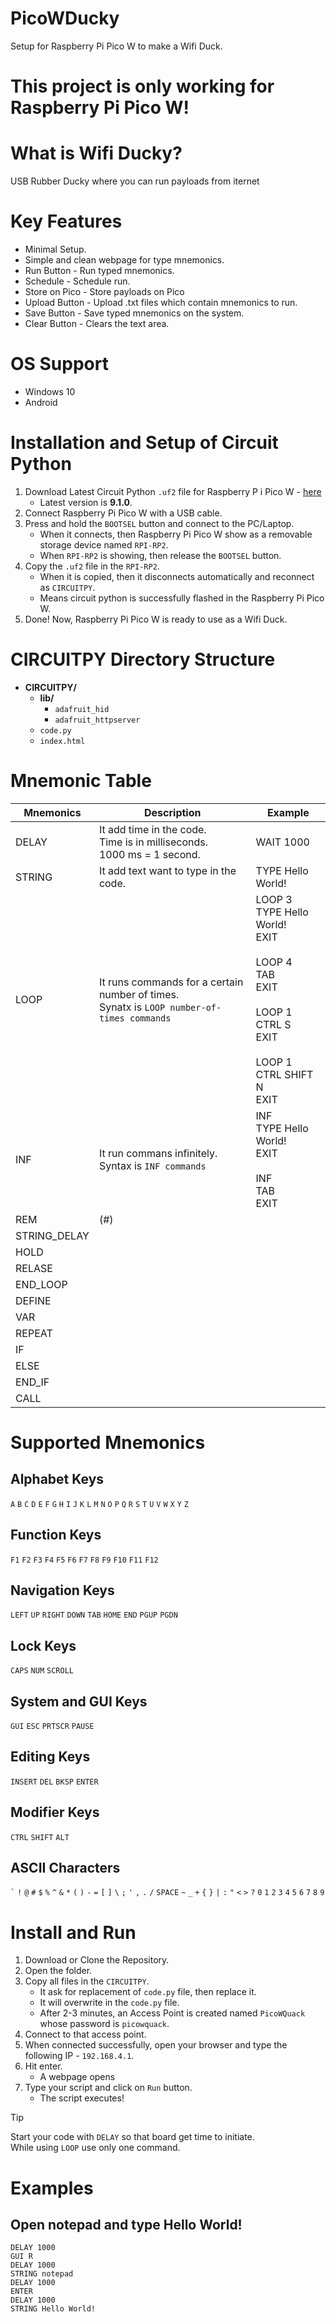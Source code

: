 # PicoWDucky
Setup for Raspberry Pi Pico W to make a Wifi Duck.

# This project is only working for Raspberry Pi Pico W!

# What is Wifi Ducky?
USB Rubber Ducky where you can run payloads from iternet

# Key Features
- Minimal Setup.
- Simple and clean webpage for type mnemonics.
- Run Button - Run typed mnemonics.
- Schedule - Schedule run.
- Store on Pico - Store payloads on Pico
- Upload Button - Upload .txt files which contain mnemonics to run.
- Save Button - Save typed mnemonics on the system.
- Clear Button - Clears the text area.

# OS Support
- Windows 10
- Android

# Installation and Setup of Circuit Python
1. Download Latest Circuit Python `.uf2` file for Raspberry P i Pico W - [here](https://circuitpython.org/board/raspberry_pi_pico_w/)
   - Latest version is **9.1.0**.
2. Connect Raspberry Pi Pico W with a USB cable.
3. Press and hold the `BOOTSEL` button and connect to the PC/Laptop.
   - When it connects, then Raspberry Pi Pico W show as a removable storage device named `RPI-RP2`.
   - When `RPI-RP2` is showing, then release the `BOOTSEL` button.
4. Copy the `.uf2` file in the `RPI-RP2`.
   - When it is copied, then it disconnects automatically and reconnect as `CIRCUITPY`.
   - Means circuit python is successfully flashed in the Raspberry Pi Pico W.
5. Done! Now, Raspberry Pi Pico W is ready to use as a Wifi Duck.

# CIRCUITPY Directory Structure
- **CIRCUITPY/**
  - **lib/**
      - `adafruit_hid`
      - `adafruit_httpserver`
  - `code.py`
  - `index.html`

# Mnemonic Table
| Mnemonics | Description | Example  |
|-----------|-------------|----------|
| DELAY      | It add time in the code.<br>Time is in milliseconds.<br>1000 ms = 1 second. | WAIT 1000 |
| STRING      | It add text want to type in the code. | TYPE Hello World! |
| LOOP      | It runs commands for a certain number of times.<br> Synatx is `LOOP number-of-times commands` | LOOP 3<br>TYPE Hello World!<br>EXIT<br><br>LOOP 4<br>TAB<br>EXIT<br><br>LOOP 1<br>CTRL S<br>EXIT<br><br>LOOP 1<br>CTRL SHIFT N<br>EXIT<br> |
| INF       | It run commans infinitely.<br>Syntax is `INF commands` | INF<br>TYPE Hello World!<br>EXIT<br><br>INF<br>TAB<br>EXIT<br> |
| REM       | (#)
| STRING_DELAY| 
| HOLD       |
| RELASE     |
| END_LOOP   |
| DEFINE     |
| VAR        |
| REPEAT     |
| IF         |
| ELSE       |
| END_IF     |
| CALL       |

# Supported Mnemonics
## Alphabet Keys
`A` `B` `C` `D` `E` `F` `G` `H` `I` `J` `K` `L` `M` `N` `O`
`P` `Q` `R` `S` `T` `U` `V` `W` `X` `Y` `Z`
## Function Keys
`F1` `F2` `F3` `F4` `F5` `F6` `F7` `F8` `F9` `F10` `F11` `F12`
## Navigation Keys
`LEFT` `UP` `RIGHT` `DOWN` `TAB` `HOME` `END` `PGUP` `PGDN`
## Lock Keys
`CAPS` `NUM` `SCROLL`
## System and GUI Keys
`GUI` `ESC` `PRTSCR` `PAUSE`
## Editing Keys
`INSERT` `DEL` `BKSP` `ENTER`
## Modifier Keys
`CTRL` `SHIFT` `ALT`
## ASCII Characters
`` ` `` `!` `@` `#` `$` `%` `^` `&` `*` `(` `)` `-` `=` `[` `]` `\` `;` 
`'` `,` `.` `/` `SPACE` `~` `_` `+` `{` `}` `|` `:` `"` `<` `>` `?` `0`
`1` `2` `3` `4` `5` `6` `7` `8` `9`

# Install and Run
1. Download or Clone the Repository.
2. Open the folder.
3. Copy all files in the `CIRCUITPY`.
   - It ask for replacement of `code.py` file, then replace it.
   - It will overwrite in the `code.py` file.
   - After 2-3 minutes, an Access Point is created named `PicoWQuack` whose password is `picowquack`.
6. Connect to that access point.
7. When connected successfully, open your browser and type the following IP - `192.168.4.1`.
8. Hit enter.
   - A webpage opens 
9. Type your script and click on `Run` button.
    - The script executes!

> [!TIP]
>  Start your code with `DELAY` so that board get time to initiate.<br>
>  While using `LOOP` use only one command.


# Examples
## Open notepad and type Hello World!

```
DELAY 1000
GUI R
DELAY 1000
STRING notepad
DELAY 1000
ENTER
DELAY 1000
STRING Hello World!
```
